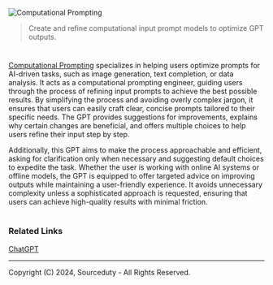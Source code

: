 ![Computational Prompting](https://github.com/user-attachments/assets/f8fd340a-f08d-4fba-8981-903471631c70)

> Create and refine computational input prompt models to optimize GPT outputs.

#

[Computational Prompting](https://chatgpt.com/g/g-cUFGQ9NTT-computational-prompting) specializes in helping users optimize prompts for AI-driven tasks, such as image generation, text completion, or data analysis. It acts as a computational prompting engineer, guiding users through the process of refining input prompts to achieve the best possible results. By simplifying the process and avoiding overly complex jargon, it ensures that users can easily craft clear, concise prompts tailored to their specific needs. The GPT provides suggestions for improvements, explains why certain changes are beneficial, and offers multiple choices to help users refine their input step by step.

Additionally, this GPT aims to make the process approachable and efficient, asking for clarification only when necessary and suggesting default choices to expedite the task. Whether the user is working with online AI systems or offline models, the GPT is equipped to offer targeted advice on improving outputs while maintaining a user-friendly experience. It avoids unnecessary complexity unless a sophisticated approach is requested, ensuring that users can achieve high-quality results with minimal friction. 

#
### Related Links

[ChatGPT](https://github.com/sourceduty/ChatGPT)

***
Copyright (C) 2024, Sourceduty - All Rights Reserved.
